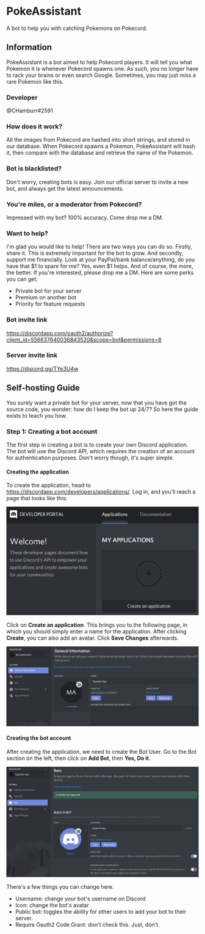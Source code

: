 # PokeAssistant
A bot to help you with catching Pokemons on Pokecord.
## Information
PokeAssistant is a bot aimed to help Pokecord players. It will tell you what Pokemon it is whenever Pokecord spawns one. As such, you no longer have to rack your brains or even search Google. Sometimes, you may just miss a rare Pokemon like this.
### Developer
@CHamburr#2591
### How does it work?
All the images from Pokecord are hashed into short strings, and stored in our database. When Pokecord spawns a Pokemon, PokeAssistant will hash it, then compare with the database and retrieve the name of the Pokemon.
### Bot is blacklisted?
Don't worry, creating bots is easy. Join our official server to invite a new bot, and always get the latest announcements.
### You're miles, or a moderator from Pokecord?
Impressed with my bot? 100% accuracy. Come drop me a DM.
### Want to help?
I'm glad you would like to help! There are two ways you can do so.
Firstly, share it. This is extremely important for the bot to grow.
And secondly, support me financially. Look at your PayPal/bank balance/anything, do you have that $1 to spare for me? Yes, even $1 helps. And of course, the more, the better. If you're interested, please drop me a DM. 
Here are some perks you can get:
- Private bot for your server
- Premium on another bot
- Priority for feature requests
### Bot invite link
https://discordapp.com/oauth2/authorize?client_id=556637640036843520&scope=bot&permissions=8
### Server invite link
https://discord.gg/TYe3U4w

## Self-hosting Guide
You surely want a private bot for your server, now that you have got the source code, you wonder: how do I keep the bot up 24/7?
So here the guide exists to teach you how.
### Step 1: Creating a bot account
The first step in creating a bot is to create your own Discord application. The bot will use the Discord API, which requires the creation of an account for authentication purposes. Don't worry though, it's super simple.
#### Creating the application
To create the application, head to https://discordapp.com/developers/applications/. Log in, and you'll reach a page that looks like this:

![](assets/1.png)

Click on **Create an application**. This brings you to the following page, in which you should simply enter a name for the application. After clicking **Create**, you can also add an avatar. Click **Save Changes** afterwards.

![](assets/2.png)

#### Creating the bot account
After creating the application, we need to create the Bot User. Go to the Bot section on the left, then click on **Add Bot**, then **Yes, Do it**.

![](assets/3.png)

There's a few things you can change here. 
- Username: change your bot's username on Discord
- Icon: change the bot's avatar
- Public bot: toggles the ability for other users to add your bot to their server.
- Require Oauth2 Code Grant: don't check this. Just, don't.
####
